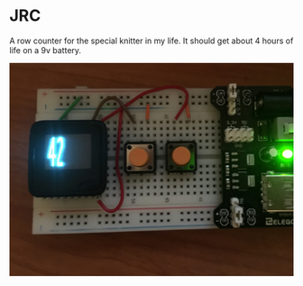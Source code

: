 # JRC
A row counter for the special knitter in my life. It should get about 4 hours of life on a 9v battery.


![A Row Counter](https://github.com/tnorris/JRC/raw/master/counter.jpeg)
